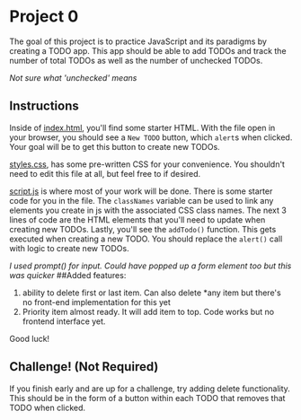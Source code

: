 # Project 0

The goal of this project is to practice JavaScript and its paradigms by creating
a TODO app. This app should be able to add TODOs and track the number of total
TODOs as well as the number of unchecked TODOs.

*Not sure what 'unchecked' means*

## Instructions
Inside of [index.html](/index.html), you'll find some starter HTML. With the file open in your browser, you should
see a `New TODO` button, which `alert`s when clicked. Your goal will be to get
this button to create new TODOs.

[styles.css](/styles.css), has some pre-written CSS for your
convenience. You shouldn't need to edit this file at all, but feel free to if
desired.

[script.js](/script.js) is where most of your work will be done. There is some
starter code for you in the file. The `classNames` variable can be used to link
any elements you create in js with the associated CSS class names. The next 3
lines of code are the HTML elements that you'll need to update when creating new
TODOs. Lastly, you'll see the `addTodo()` function. This gets executed when
creating a new TODO. You should replace the `alert()` call with logic to create
new TODOs.

*I used prompt() for input. Could have popped up a form element too but this was quicker*
##Added features:
1. ability to delete first or last item. Can also delete *any item but there's no front-end implementation for this yet
2. Priority item almost ready. It will add item to top. Code works but no frontend interface yet.

Good luck!

## Challenge! (Not Required)
If you finish early and are up for a challenge, try adding delete functionality.
This should be in the form of a button within each TODO that removes that TODO
when clicked. 
